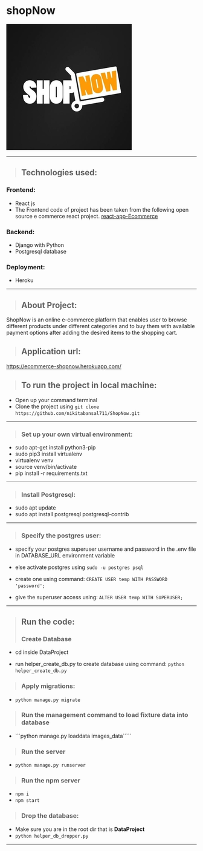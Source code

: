 # shopNow
![logo](Project_overview/shopNowlogo.jpg)

---

>## Technologies used:
 ### Frontend:
  * React js
  * The Frontend code of project has been taken from the following open source e commerce react project.
[react-app-Ecommerce](https://github.com/achintyachaudhary/reactjsEcommerce)
 ### Backend:
  * Django with Python 
  * Postgresql database
 ### Deployment:
  * Heroku
  
---

>## About Project:
ShopNow is an online e-commerce platform that enables user to browse different products under different categories and to buy them with available payment options after adding the desired items to the shopping cart.

>## Application url: 
 https://ecommerce-shopnow.herokuapp.com/

>## To run the project in local machine:
* Open up your command terminal
* Clone the project using  ```git clone https://github.com/nikitabansal711/ShopNow.git```
---

>### Set up your own virtual environment:
* sudo apt-get install python3-pip
* sudo pip3 install virtualenv
* virtualenv venv
* source venv/bin/activate
* pip install -r requirements.txt
---

>### Install Postgresql:
* sudo apt update
* sudo apt install postgresql postgresql-contrib
---

>### Specify the postgres user:
* specify your postgres superuser username and password in the .env file in DATABASE_URL environment variable

* else activate postgres using ```sudo -u postgres psql```

* create one using command: ```CREATE USER temp WITH PASSWORD 'password';```

* give the superuser access using: ```ALTER USER temp WITH SUPERUSER;```
---

>## Run the code:
>### Create Database
* cd inside DataProject
  
* run helper_create_db.py to create database using command: ```python helper_create_db.py```
  
>### Apply migrations:
* ```python manage.py migrate```
>### Run the management command to load fixture data into database
* ```python manage.py loaddata images_data`````

>### Run the server
* ```python manage.py runserver```
>### Run the npm server
* ```npm i```
* ```npm start```

>### Drop the database:
* Make sure you are in the root dir that is <strong>DataProject</strong>
* ```python helper_db_dropper.py```
  
---

